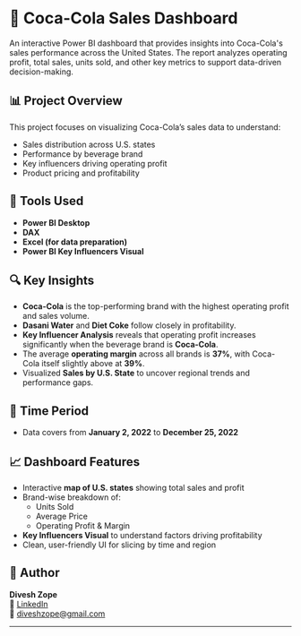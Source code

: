 # 🥤 Coca-Cola Sales Dashboard

An interactive Power BI dashboard that provides insights into Coca-Cola's sales performance across the United States. The report analyzes operating profit, total sales, units sold, and other key metrics to support data-driven decision-making.

## 📊 Project Overview

This project focuses on visualizing Coca-Cola’s sales data to understand:

- Sales distribution across U.S. states
- Performance by beverage brand
- Key influencers driving operating profit
- Product pricing and profitability

## 🧰 Tools Used

- **Power BI Desktop**
- **DAX**
- **Excel (for data preparation)**
- **Power BI Key Influencers Visual**

## 🔍 Key Insights

- **Coca-Cola** is the top-performing brand with the highest operating profit and sales volume.
- **Dasani Water** and **Diet Coke** follow closely in profitability.
- **Key Influencer Analysis** reveals that operating profit increases significantly when the beverage brand is **Coca-Cola**.
- The average **operating margin** across all brands is **37%**, with Coca-Cola itself slightly above at **39%**.
- Visualized **Sales by U.S. State** to uncover regional trends and performance gaps.

## 📆 Time Period

- Data covers from **January 2, 2022** to **December 25, 2022**

## 📈 Dashboard Features

- Interactive **map of U.S. states** showing total sales and profit
- Brand-wise breakdown of:
  - Units Sold
  - Average Price
  - Operating Profit & Margin
- **Key Influencers Visual** to understand factors driving profitability
- Clean, user-friendly UI for slicing by time and region



## 👤 Author

**Divesh Zope**  
🔗 [LinkedIn](https://linkedin.com/in/diveshzope)  
📧 diveshzope@gmail.com

---
